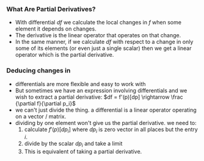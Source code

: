 ### What Are Partial Derivatives?
- With differential $df$ we calculate the local changes in $f$ when some element it depends on changes.
- The derivative is the linear operator that operates on that change.
- In the same manner, if we calculate $df$ with respect to a change in only some of its elements (or even just a single scalar) then we get a linear operator which is the partial derivative.

### Deducing changes in 



- differentials are more flexible and easy to work with
- But sometimes we have an expression involving differentials and we wish to extract a partial derivative: $df = f'(p)[dp] \rightarrow \frac {\partial f}{\partial p_i}$  
- we can't just divide the thing. a differential is a linear operator operating on a vector / matrix.
- dividing by one element won't give us the partial derivative. we need to:
  1. calculate $f'(p)[dp_i]$ where $dp_i$ is zero vector in all places but the entry $i$.
  2. divide by the scalar $dp_i$ and take a limit
  3. This is equivalent of taking a partial derivative.
